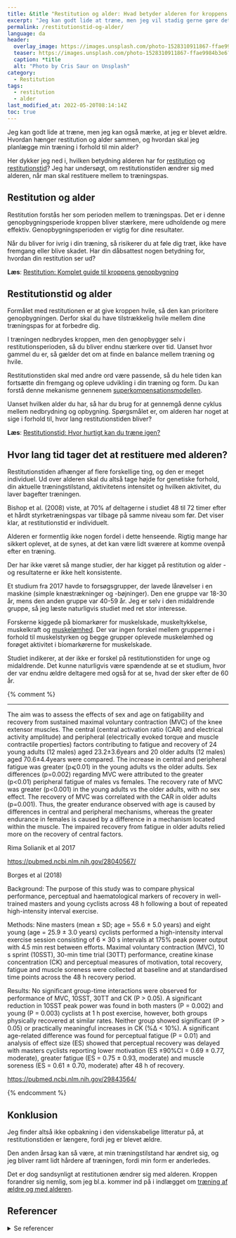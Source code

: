 ```yaml
---
title: &title "Restitution og alder: Hvad betyder alderen for kroppens genopbygning?"
excerpt: "Jeg kan godt lide at træne, men jeg vil stadig gerne gøre det så effektivt som muligt, så jeg også tager højde for restitutionstiden. Hvis jeg gerne vil bygge kroppen op, skal jeg finde en balance mellem træningen og restitution. Defor tænker jeg over, hvordan jeg planlægger min træning i forhold til min alder."
permalink: /restitutionstid-og-alder/
language: da
header:
  overlay_image: https://images.unsplash.com/photo-1528310911867-ffae9984b3e6?ixlib=rb-1.2.1&ixid=MnwxMjA3fDB8MHxwaG90by1wYWdlfHx8fGVufDB8fHx8&auto=format&fit=crop&w=1200&q=5
  teaser: https://images.unsplash.com/photo-1528310911867-ffae9984b3e6?ixlib=rb-1.2.1&ixid=MnwxMjA3fDB8MHxwaG90by1wYWdlfHx8fGVufDB8fHx8&auto=format&fit=crop&w=400&q=5
  caption: *title
  alt: "Photo by Cris Saur on Unsplash"
category:
  - Restitution
tags:
  - restitution
  - alder
last_modified_at: 2022-05-20T08:14:14Z
toc: true
---
```


Jeg kan godt lide at træne, men jeg kan også mærke, at jeg er blevet ældre. Hvordan hænger restitution og alder sammen, og hvordan skal jeg planlægge min træning i forhold til min alder?

Her dykker jeg ned i, hvilken betydning alderen har for [restitution](/restitution/) og [restitutionstid](/restitutionstid/)? Jeg har undersøgt, om restitutionstiden ændrer sig med alderen, når man skal restituere mellem to træningspas.

## Restitution og alder

Restitution forstås her som perioden mellem to træningspas. Det er i denne genopbygningsperiode kroppen bliver stærkere, mere udholdende og mere effektiv. Genopbygningsperioden er vigtig for dine resultater.

Når du bliver for ivrig i din træning, så risikerer du at føle dig træt, ikke have fremgang eller blive skadet. Har din dåbsattest nogen betydning for, hvordan din restitution ser ud?

**Læs**: [Restitution: Komplet guide til kroppens genopbygning](/restitution/)

## Restitutionstid og alder

Formålet med restitutionen er at give kroppen hvile, så den kan prioritere genopbygningen. Derfor skal du have tilstrækkelig hvile mellem dine træningspas for at forbedre dig.

I træningen nedbrydes kroppen, men den genopbygger selv i restitutionsperioden, så du bliver endnu stærkere over tid. Uanset hvor gammel du er, så gælder det om at finde en balance mellem træning og hvile.

Restitutionstiden skal med andre ord være passende, så du hele tiden kan fortsætte din fremgang og opleve udvikling i din træning og form. Du kan forstå denne mekanisme gennenem [superkompensationsmodellen](/superkompensation/).

Uanset hvilken alder du har, så har du brug for at gennemgå denne cyklus mellem nedbrydning og opbygning. Spørgsmålet er, om alderen har noget at sige i forhold til, hvor lang restitutionstiden bliver?

**Læs**: [Restitutionstid: Hvor hurtigt kan du træne igen?](/restitutionstid/)

## Hvor lang tid tager det at restituere med alderen?

Restitutionstiden afhænger af flere forskellige ting, og den er meget individuel. Ud over alderen skal du altså tage højde for genetiske forhold, din aktuelle træningstilstand, aktivitetens intensitet og hvilken aktivitet, du laver bagefter træningen.

Bishop et al. (2008) viste, at 70% af deltagerne i studiet 48 til 72 timer efter et hårdt styrketræningspas var tilbage på samme niveau som før. Det viser klar, at restitutionstid er individuelt.

Alderen er formentlig ikke nogen fordel i dette henseende. Rigtig mange har sikkert oplevet, at de synes, at det kan være lidt sværere at komme ovenpå efter en træning.

Der har ikke været så mange studier, der har kigget på restitution og alder - og resultaterne er ikke helt konsistente.

Et studium fra 2017 havde to forsøgsgrupper, der lavede lårøvelser i en maskine (simple knæstrækninger og -bøjninger). Den ene gruppe var 18-30 år, mens den anden gruppe var 40-59 år. Jeg er selv i den midaldrende gruppe, så jeg læste naturligvis studiet med ret stor interesse.

Forskerne kiggede på biomarkører for muskelskade, muskeltykkelse, muskelkraft og [muskelømhed](/omme-muskler-efter-traening/). Der var ingen forskel mellem grupperne i forhold til muskelstyrken og begge grupper oplevede muskelømhed og forøget aktivitet i biomarkørerne for muskelskade.

Studiet indikerer, at der ikke er forskel på restitutionstiden for unge og midaldrende. Det kunne naturligvis være spændende at se et studium, hvor der var endnu ældre deltagere med også for at se, hvad der sker efter de 60 år.

{% comment %}
***

The aim was to assess the effects of sex and age on fatigability and recovery from sustained maximal voluntary contraction (MVC) of the knee extensor muscles. The central (central activation ratio (CAR) and electrical activity amplitude) and peripheral (electrically evoked torque and muscle contractile properties) factors contributing to fatigue and recovery of 24 young adults (12 males) aged 23.2±3.6years and 20 older adults (12 males) aged 70.6±4.4years were compared. The increase in central and peripheral fatigue was greater (p⩽0.01) in the young adults vs the older adults. Sex differences (p=0.002) regarding MVC were attributed to the greater (p<0.01) peripheral fatigue of males vs females. The recovery rate of MVC was greater (p<0.001) in the young adults vs the older adults, with no sex effect. The recovery of MVC was correlated with the CAR in older adults (p=0.001). Thus, the greater endurance observed with age is caused by differences in central and peripheral mechanisms, whereas the greater endurance in females is caused by a difference in a mechanism located within the muscle. The impaired recovery from fatigue in older adults relied more on the recovery of central factors.

Rima Solianik et al 2017

https://pubmed.ncbi.nlm.nih.gov/28040567/


Borges et al (2018)

Background: The purpose of this study was to compare physical performance, perceptual and haematological markers of recovery in well-trained masters and young cyclists across 48 h following a bout of repeated high-intensity interval exercise.

Methods: Nine masters (mean ± SD; age = 55.6 ± 5.0 years) and eight young (age = 25.9 ± 3.0 years) cyclists performed a high-intensity interval exercise session consisting of 6 × 30 s intervals at 175% peak power output with 4.5 min rest between efforts. Maximal voluntary contraction (MVC), 10 s sprint (10SST), 30-min time trial (30TT) performance, creatine kinase concentration (CK) and perceptual measures of motivation, total recovery, fatigue and muscle soreness were collected at baseline and at standardised time points across the 48 h recovery period.

Results: No significant group-time interactions were observed for performance of MVC, 10SST, 30TT and CK (P > 0.05). A significant reduction in 10SST peak power was found in both masters (P = 0.002) and young (P = 0.003) cyclists at 1 h post exercise, however, both groups physically recovered at similar rates. Neither group showed significant (P > 0.05) or practically meaningful increases in CK (%∆ < 10%). A significant age-related difference was found for perceptual fatigue (P = 0.01) and analysis of effect size (ES) showed that perceptual recovery was delayed with masters cyclists reporting lower motivation (ES ±90%CI = 0.69 ± 0.77, moderate), greater fatigue (ES = 0.75 ± 0.93, moderate) and muscle soreness (ES = 0.61 ± 0.70, moderate) after 48 h of recovery.

https://pubmed.ncbi.nlm.nih.gov/29843564/

{% endcomment %}

## Konklusion

Jeg finder altså ikke opbakning i den videnskabelige litteratur på, at restitutionstiden er længere, fordi jeg er blevet ældre.

Den anden årsag kan så være, at min træningstilstand har ændret sig, og jeg bliver ramt lidt hårdere af træningen, fordi min form er anderledes.

Det er dog sandsynligt at restitutionen ændrer sig med alderen. Kroppen forandrer sig nemlig, som jeg bl.a. kommer ind på i indlægget om [træning af ældre og med alderen](/traening-aeldre/).

## Referencer

<details markdown="1">
  <summary>Se referencer</summary>

- Fell, James, og Dafydd Williams. 2008. “The Effect of Aging on Skeletal-Muscle Recovery from Exercise: Possible Implications for Aging Athletes”. Journal of aging and physical activity 16 (februar): 97–115. <https://doi.org/10.1123/japa.16.1.97>.

</details>
